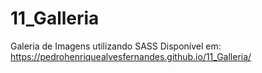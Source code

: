 # 11_Galleria
Galeria de Imagens utilizando SASS
Disponível em: https://pedrohenriquealvesfernandes.github.io/11_Galleria/
